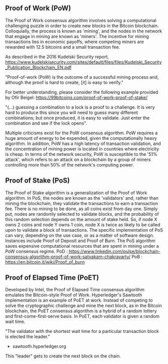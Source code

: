 ## Proof of Work (PoW)

The Proof of Work consensus algorithm involves solving a computational challenging puzzle in order to create new blocks in the Bitcoin blockchain. Colloquially, the process is known as 'mining', and the nodes in the network that engage in mining are known as 'miners'. The incentive for mining transactions lies in economic payoffs, where competing miners are rewarded with 12.5 bitcoins and a small transaction fee.

As described in the 2016 Kudelski Security report, https://www.kudelskisecurity.com/sites/default/files/files/Kudelski_Security_Publication_Blockchain_EN.pdf

"Proof-of-work (PoW) is the outcome of a successful mining process and, although the proof is hard to create, [it] is easy to verify."

For better understanding, please consider the following example provided by Ofir Beigel: https://99bitcoins.com/proof-of-work-proof-of-stake/

"(...) guessing a combination to a lock is a proof to a challenge. It is very hard to produce this since you will need to guess many different combinations; but once produced, it is easy to validate. Just enter the combination and see if the lock opens".

Multiple criticisms exist for the PoW consensus algorithm. PoW requires a huge amount of energy to be expended, given the computationally heavy algorithm. In addition, PoW has a high latency of transaction validation, and the concentration of mining power is located in countries where electricity is cheap. In terms of the network security, PoW is susceptible to the '51% attack', which refers to an attack on a blockchain by a group of miners controlling more than 50% of the network's computing power.

## Proof of Stake (PoS)

The Proof of Stake algorithm is a generalization of the Proof of Work algorithm. In PoS, the nodes are known as the 'validators' and, rather than mining the blockchain, they validate the transactions to earn a transaction fee. There is no mining to be done, as all coins exist from day one. Simply put, nodes are randomly selected to validate blocks, and the probability of this random selection depends on the amount of stake held. So, if node X owns 2 coins and node Y owns 1 coin, node X is twice as likely to be called upon to validate a block of transactions. The specific implementation of PoS can vary, depending on the use case, or as a matter of software design. Instances include Proof of Deposit and Proof of Burn. The PoS algorithm saves expensive computational resources that are spent in mining under a PoW consensus regime.
PoD : https://www.linkedin.com/pulse/blockchain-consensus-algorithm-proof-of-work-satyakam-chakravarty/
PoB : https://en.bitcoin.it/wiki/Proof_of_burn


## Proof of Elapsed Time (PoET)
Developed by Intel, the Proof of Elapsed Time consensus algorithm emulates the Bitcoin-style Proof of Work. Hyperledger's Sawtooth implementation is an example of PoET at work. Instead of competing to solve the cryptographic challenge and mine the next block, as in the Bitcoin blockchain, the PoET consensus algorithm is a hybrid of a random lottery and first-come-first-serve basis. In PoET, each validator is given a random wait time.

"The validator with the shortest wait time for a particular transaction block is elected the leader."

- sawtooth.hyperledger.org

This "leader" gets to create the next block on the chain.
